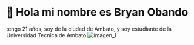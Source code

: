 # 👋 Hola mi nombre es Bryan Obando
tengo 21 años, soy de la ciudad de Ambato, y soy estudiante de la Universidad Tecnica de Ambato
![imagen_1]([https://pbs.twimg.com/media/E5EgOlrVcAMsaw9.jpg](https://64.media.tumblr.com/8fd74c8015a03fd0610f903af95819ea/tumblr_inline_oq0njkCJ4g1rkpqze_540.png))
